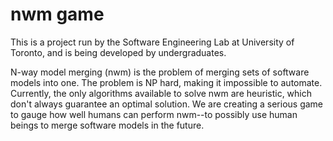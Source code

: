 # nwm game

This is a project run by the Software Engineering Lab at University of Toronto, and is being developed by undergraduates. 

N-way model merging (nwm) is the problem of merging sets of software models into one. The problem is NP hard, making it impossible to automate. Currently, the only algorithms available to solve nwm are heuristic, which don't always guarantee an optimal solution. We are creating a serious game to gauge how well humans can perform nwm--to possibly use human beings to merge software models in the future.
